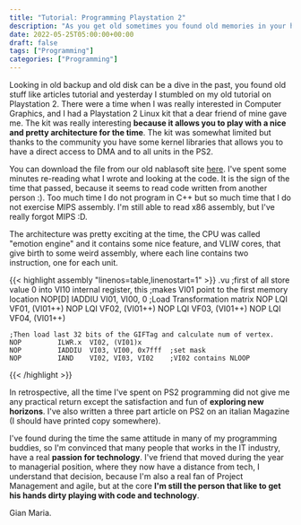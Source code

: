 ```yaml
---
title: "Tutorial: Programming Playstation 2"
description: "As you get old sometimes you found old memories in your hard disk and backup. This is a tutorial on Playstation 2 programming I did more than 20 years ago"
date: 2022-05-25T05:00:00+00:00
draft: false
tags: ["Programming"]
categories: ["Programming"]
---
```


Looking in old backup and old disk can be a dive in the past, you found old stuff like articles tutorial and yesterday I stumbled on my old tutorial on Playstation 2. There were a time when I was really interested in Computer Graphics, and I had a Playstation 2 Linux kit that a dear friend of mine gave me. The kit was really interesting **because it allows you to play with a nice and pretty architecture for the time**. The kit was somewhat limited but thanks to the community you have some kernel libraries that allows you to have a direct access to DMA and to all units in the PS2.

You can download the file from our old nablasoft site [here](https://nablasoftsite.z6.web.core.windows.net/Files/Tutorial04.zip). I've spent some minutes re-reading what I wrote and looking at the code. It is the sign of the time that passed, because it seems to read code written from another person :). Too much time I do not program in C++ but so much time that I do not exercise MIPS assembly. I'm still able to read x86 assembly, but I've really forgot MIPS :D.

The architecture was pretty exciting at the time, the CPU was called "emotion engine" and it contains some nice feature, and VLIW cores, that give birth to some weird assembly, where each line contains two instruction, one for each unit.

{{< highlight assembly "linenos=table,linenostart=1" >}}
.vu
	;first of all store value 0 into VI10 internal register, this
	;makes VI01 point to the first memory location
	NOP[D]			IADDIU VI01, VI00, 0
	;Load Transformation matrix
	NOP			LQI    	VF01, (VI01++)
	NOP			LQI    	VF02, (VI01++)
	NOP			LQI    	VF03, (VI01++)
	NOP			LQI    	VF04, (VI01++)
	
	;Then load last 32 bits of the GIFTag and calculate num of vertex.
	NOP			ILWR.x 	VI02, (VI01)x
	NOP			IADDIU 	VI03, VI00, 0x7fff	;set mask
	NOP			IAND   	VI02, VI03, VI02	;VI02 contains NLOOP
{{< /highlight >}}

In retrospective, all the time I've spent on PS2 programming did not give me any practical return except the satisfaction and fun of **exploring new horizons**. I've also written a three part article on PS2 on an italian Magazine (I should have printed copy somewhere). 

I've found during the time the same attitude in many of my programming buddies, so I'm convinced that many people that works in the IT industry, have a real **passion for technology**. I've friend that moved during the year to managerial position, where they now have a distance from tech, I understand that decision, because I'm also a real fan of Project Management and agile, but at the core **I'm still the person that like to get his hands dirty playing with code and technology**.

Gian Maria.

